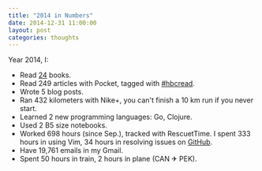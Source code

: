 ```yaml
---
title: "2014 in Numbers"
date: 2014-12-31 11:00:00
layout: post
categories: thoughts
---
```


Year 2014, I:

- Read [24][1] books.
- Read 249 articles with Pocket, tagged with [#hbcread][2].
- Wrote 5 blog posts.
- Ran 432 kilometers with Nike+, you can't finish a 10 km run if you never start.
- Learned 2 new programming languages: Go, Clojure.
- Used 2 B5 size notebooks.
- Worked 698 hours (since Sep.), tracked with RescuetTime.
  I spent 333 hours in using Vim, 34 hours in resolving issues on [GitHub][3].
- Have 19,761 emails in my Gmail.
- Spent 50 hours in train, 2 hours in plane (CAN ✈ PEK).


[1]: http://book.douban.com/people/92463871/collect
[2]: https://twitter.com/hashtag/hbcread?src=hash
[3]: https://github.com/bcho
